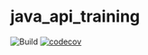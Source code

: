 # java_api_training

![Build](https://github.com/Skylos27/java_api_training/actions/workflows/build.yml/badge.svg)
[![codecov](https://codecov.io/gh/Skylos27/java_api_training/branch/main/graph/badge.svg?token=40PDLJP22M)](https://codecov.io/gh/Skylos27/java_api_training)
